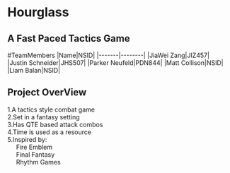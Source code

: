 # Hourglass
A Fast Paced Tactics Game
---
#TeamMembers
|Name|NSID|
|-------|--------|
|JiaWei Zang|JIZ457|
|Justin Schneider|JHS507|
|Parker Neufeld|PDN844|
|Matt Collison|NSID|
|Liam Balan|NSID|

## Project OverView

1.A tactics style combat game  
2.Set in a fantasy setting  
3.Has QTE based attack combos  
4.Time is used as a resource  
5.Inspired by:  
      &nbsp;&nbsp;&nbsp;&nbsp;     Fire Emblem  
      &nbsp;&nbsp;&nbsp;&nbsp;     Final Fantasy  
      &nbsp;&nbsp;&nbsp;&nbsp;     Rhythm Games  
